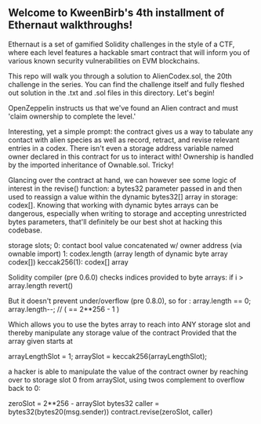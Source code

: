 ## Welcome to KweenBirb's 4th installment of Ethernaut walkthroughs!
Ethernaut is a set of gamified Solidity challenges in the style of a CTF, where each level features a hackable smart contract that will inform you of various known security vulnerabilities on EVM blockchains.

This repo will walk you through a solution to AlienCodex.sol, the 20th challenge in the series. You can find the challenge itself and fully fleshed out solution in the .txt and .sol files in this directory. Let's begin!

OpenZeppelin instructs us that we've found an Alien contract and must 'claim ownership to complete the level.'

Interesting, yet a simple prompt: the contract gives us a way to tabulate any contact with alien species as well as record, retract, and revise relevant entries in a codex. There isn't even a storage address variable named owner declared in this contract for us to interact with! Ownership is handled by the imported inheritance of Ownable.sol. Tricky!

Glancing over the contract at hand, we can however see some logic of interest in the revise() function: a bytes32 parameter passed in and then used to reassign a value within the dynamic bytes32[] array in storage: codex[]. Knowing that working with dynamic bytes arrays can be dangerous, especially when writing to storage and accepting unrestricted bytes parameters, that'll definitely be our best shot at hacking this codebase.




storage slots;
0: contact bool value concatenated w/ owner address (via ownable import)
1: codex.length (array length of dynamic byte array codex[])
keccak256(1): codex[] array

Solidity compiler (pre 0.6.0) checks indices provided to byte arrays: 
if i > array.length revert()

But it doesn't prevent under/overflow (pre 0.8.0), so for :
array.length == 0; 
array.length--; // ( == 2**256 - 1 )

Which allows you to use the bytes array to reach into ANY storage slot and thereby manipulate any storage value of the contract
Provided that the array given starts at 

arrayLengthSlot = 1;
arraySlot = keccak256(arrayLengthSlot);

a hacker is able to manipulate the value of the contract owner by reaching over to storage slot 0 from arraySlot, using twos complement to overflow back to 0:

zeroSlot = 2**256 - arraySlot
bytes32 caller = bytes32(bytes20(msg.sender))
contract.revise(zeroSlot, caller)
